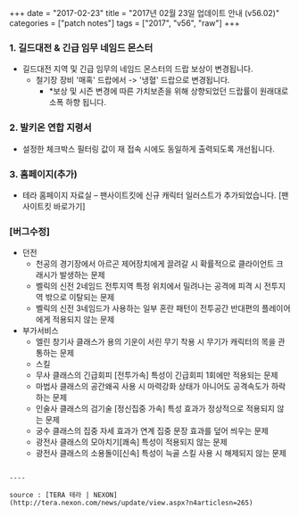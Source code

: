 +++
date = "2017-02-23"
title = "2017년 02월 23일 업데이트 안내 (v56.02)"
categories = ["patch notes"]
tags = ["2017", "v56", "raw"]
+++

### 1. 길드대전 & 긴급 임무 네임드 몬스터
- 길드대전 지역 및 긴급 임무의 네임드 몬스터의 드랍 보상이 변경됩니다.
  - 철기장 장비 '매혹' 드랍에서 -> '냉혈' 드랍으로 변경됩니다.
    - *보상 및 시즌 변경에 따른 가치보존을 위해 상향되었던 드랍률이 원래대로 소폭 하향 됩니다.

### 2. 발키온 연합 지령서
- 설정한 체크박스 필터링 값이 재 접속 시에도 동일하게 출력되도록 개선됩니다.

### 3. 홈페이지(추가)
- 테라 홈페이지 자료실 – 팬사이트킷에 신규 캐릭터 일러스트가 추가되었습니다. [팬사이트킷 바로가기]

### [버그수정]
- 던전
  - 천공의 경기장에서 아르곤 제어장치에게 끌려갈 시 확률적으로 클라이언트 크래시가 발생하는 문제
  - 벨릭의 신전 2네임드 전투지역 특정 위치에서 밀려나는 공격에 피격 시 전투지역 밖으로 이탈되는 문제
  - 벨릭의 신전 3네임드가 사용하는 일부 혼란 패턴이 전투공간 반대편의 플레이어에게 적용되지 않는 문제
- 부가서비스
  - 엘린 창기사 클래스가 용의 기운이 서린 무기 착용 시 무기가 캐릭터의 목을 관통하는 문제
  - 스킬
  - 무사 클래스의 긴급회피 [전투가속] 특성이 긴급회피 1회에만 적용되는 문제
  - 마법사 클래스의 공간왜곡 사용 시 마력강화 상태가 아니어도 공격속도가 하락하는 문제
  - 인술사 클래스의 검기술 [정신집중 가속] 특성 효과가 정상적으로 적용되지 않는 문제
  - 궁수 클래스의 집중 자세 효과가 연계 집중 문장 효과를 덮어 씌우는 문제
  - 광전사 클래스의 모아치기[쾌속] 특성이 적용되지 않는 문제
  - 광전사 클래스의 소용돌이[신속] 특성이 늑골 스킬 사용 시 해제되지 않는 문제
```

----

source : [TERA 테라 | NEXON](http://tera.nexon.com/news/update/view.aspx?n4articlesn=265)
